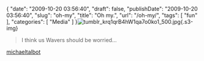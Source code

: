 {
    "date": "2009-10-20 03:56:40",
    "draft": false,
    "publishDate": "2009-10-20 03:56:40",
    "slug": "oh-my",
    "title": "Oh my.",
    "url": "\/oh-my\/",
    "tags": [
        "fun"
    ],
    "categories": [
        "Media"
    ]
}![tumblr\_krq1qrB4hW1qa7o0ko1\_500.jpg](https://turbo.geekorium.com.au/images/tumblr_krq1qrB4hW1qa7o0ko1_500.jpg){.s3-img}

> I think us Wavers should be worried…

[michaeltalbot](http://michaeltalbot.tumblr.com/post/216449451/i-think-us-wavers-should-be-worried)